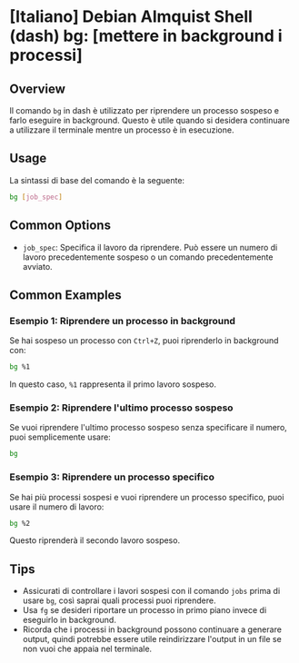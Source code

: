 # [Italiano] Debian Almquist Shell (dash) bg: [mettere in background i processi]

## Overview
Il comando `bg` in dash è utilizzato per riprendere un processo sospeso e farlo eseguire in background. Questo è utile quando si desidera continuare a utilizzare il terminale mentre un processo è in esecuzione.

## Usage
La sintassi di base del comando è la seguente:

```bash
bg [job_spec]
```

## Common Options
- `job_spec`: Specifica il lavoro da riprendere. Può essere un numero di lavoro precedentemente sospeso o un comando precedentemente avviato.

## Common Examples

### Esempio 1: Riprendere un processo in background
Se hai sospeso un processo con `Ctrl+Z`, puoi riprenderlo in background con:

```bash
bg %1
```
In questo caso, `%1` rappresenta il primo lavoro sospeso.

### Esempio 2: Riprendere l'ultimo processo sospeso
Se vuoi riprendere l'ultimo processo sospeso senza specificare il numero, puoi semplicemente usare:

```bash
bg
```

### Esempio 3: Riprendere un processo specifico
Se hai più processi sospesi e vuoi riprendere un processo specifico, puoi usare il numero di lavoro:

```bash
bg %2
```
Questo riprenderà il secondo lavoro sospeso.

## Tips
- Assicurati di controllare i lavori sospesi con il comando `jobs` prima di usare `bg`, così saprai quali processi puoi riprendere.
- Usa `fg` se desideri riportare un processo in primo piano invece di eseguirlo in background.
- Ricorda che i processi in background possono continuare a generare output, quindi potrebbe essere utile reindirizzare l'output in un file se non vuoi che appaia nel terminale.